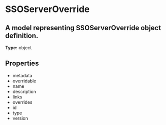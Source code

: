 # SSOServerOverride

## A model representing SSOServerOverride object definition.

**Type:** object

## Properties
* metadata
* overridable
* name
* description
* links
* overrides
* id
* type
* version
